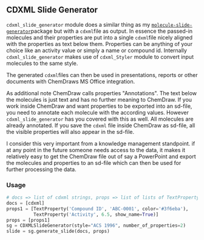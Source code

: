 ## CDXML Slide Generator

`cdxml_slide_generator` module does a similar thing as my [`molecule-slide-generator`](https://github.com/kienerj/molecule-slide-generator)package but with a `cdxml`file as output. In essence the passed-in molecules and their properties are put into a single `cdxml`file nicely aligned with the properties as text below them. Properties can be anything of your choice like an activity value or simply a name or compound id. Internally `cdxml_slide_generator` makes use of `cdxml_Styler` module to convert input molecules to the same style.

The generated `cdxml`files can then be used in presentations, reports or other documents with ChemDraws MS Office integration.

As additional note ChemDraw calls properties "Annotations".  The text below the molecules is just text and has no further meaning to ChemDraw. If you work inside ChemDraw and want properties to be exported into an sd-file, you need to annotate each molecule with the according values. However `cdxml_slide_generator` has you covered with this as well. All molecules are already annotated. If you save the `cdxml` file inside ChemDraw as sd-file, all the visible properties will also appear in the sd-file. 

I consider this very important from a knowledge management standpoint. if at any point in the future someone needs access to the data, it makes it relatively easy to get the ChemDraw file out of say a PowerPoint and export the molecules and properties to an sd-file which can then be used for further processing the data.

### Usage

```python
# docs => list of cdxml strings, props => list of lists of TextProperty
docs = [cdxml]
props1 = [TextProperty('Compound ID', 'ABC-0001', color='#3f6eba'), 
          TextProperty('Activity', 6.5, show_name=True)]
props = [props1]
sg = CDXMLSlideGenerator(style="ACS 1996", number_of_properties=2)
slide = sg.generate_slide(docs, props)
```

